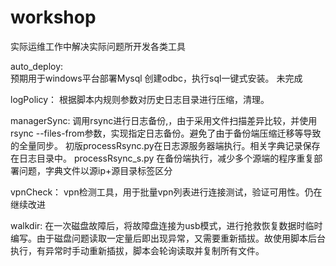 # workshop
实际运维工作中解决实际问题所开发各类工具

  auto_deploy:  
    预期用于windows平台部署Mysql 创建odbc，执行sql一键式安装。 未完成
  
  logPolicy：
    根据脚本内规则参数对历史日志目录进行压缩，清理。
  
  managerSync:
    调用rsync进行日志备份,，由于采用文件扫描差异比较，并使用rsync --files-from参数，实现指定日志备份。避免了由于备份端压缩迁移等导致的全量同步。
    初版processRsync.py在日志源服务器端执行。相关字典记录保存在日志目录中。
    processRsync_s.py 在备份端执行，减少多个源端的程序重复部署问题，字典文件以源ip+源目录标签区分
    
  vpnCheck：
    vpn检测工具，用于批量vpn列表进行连接测试，验证可用性。仍在继续改进
    
  walkdir:
    在一次磁盘故障后，将故障盘连接为usb模式，进行抢救恢复数据时临时编写。由于磁盘问题读取一定量后即出现异常，又需要重新插拔。故使用脚本后台执行，有异常时手动重新插拔，脚本会轮询读取并复制所有文件。
